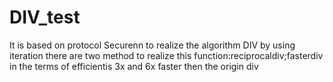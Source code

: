 # DIV_test
It is based on protocol Securenn to realize the algorithm DIV by using iteration
there are two method to realize this function:reciprocaldiv;fasterdiv
in the terms of efficientis 3x and 6x faster then the origin div 
